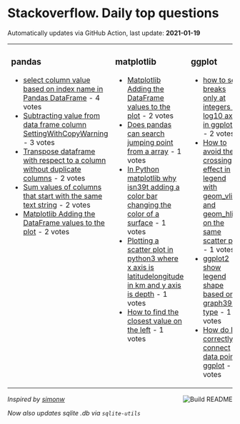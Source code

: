 # Stackoverflow. Daily top questions 

Automatically updates via GitHub Action, last update: **<!-- date starts -->2021-01-19<!-- date ends -->**


<table><tr><td valign="top" width="33%">

### pandas
<!-- pandas starts -->
* [select column value based on index name in Pandas DataFrame](https://stackoverflow.com/questions/65786862/select-column-value-based-on-index-name-in-pandas-dataframe) - 4 votes
* [Subtracting value from data frame column SettingWithCopyWarning](https://stackoverflow.com/questions/65787412/subtracting-value-from-data-frame-column-settingwithcopywarning) - 3 votes
* [Transpose dataframe with respect to a column without duplicate columns](https://stackoverflow.com/questions/65785702/transpose-dataframe-with-respect-to-a-column-without-duplicate-columns) - 2 votes
* [Sum values of columns that start with the same text string](https://stackoverflow.com/questions/65795836/sum-values-of-columns-that-start-with-the-same-text-string) - 2 votes
* [Matplotlib Adding the DataFrame values to the plot](https://stackoverflow.com/questions/65794448/matplotlib-adding-the-dataframe-values-to-the-plot) - 2 votes
<!-- pandas ends -->
</td><td valign="top" width="34%">


### matplotlib
<!-- matplotlib starts -->
* [Matplotlib Adding the DataFrame values to the plot](https://stackoverflow.com/questions/65794448/matplotlib-adding-the-dataframe-values-to-the-plot) - 2 votes
* [Does pandas can search jumping point from a array](https://stackoverflow.com/questions/65790794/does-pandas-can-search-jumping-point-from-a-array) - 1 votes
* [In Python matplotlib why isn39t adding a color bar changing the color of a surface](https://stackoverflow.com/questions/65797253/in-python-matplotlib-why-isnt-adding-a-color-bar-changing-the-color-of-a-surfa) - 1 votes
* [Plotting a scatter plot in python3 where x axis is latitudelongitude in km and y axis is depth](https://stackoverflow.com/questions/65797219/plotting-a-scatter-plot-in-python3-where-x-axis-is-latitude-longitude-in-km-and) - 1 votes
* [How to find the closest value on the left](https://stackoverflow.com/questions/65797918/how-to-find-the-closest-value-on-the-left) - 1 votes
<!-- matplotlib ends -->
</td><td valign="top" width="34%">


### ggplot
<!-- ggplot2 starts -->
* [how to set breaks only at integers on log10 axes in ggplot2](https://stackoverflow.com/questions/65790829/how-to-set-breaks-only-at-integers-on-log10-axes-in-ggplot2) - 2 votes
* [How to avoid the crossing effect in legend with geom_vline and geom_hline on the same scatter plot](https://stackoverflow.com/questions/65798204/how-to-avoid-the-crossing-effect-in-legend-with-geom-vline-and-geom-hline-on-t) - 1 votes
* [ggplot2 show legend shape based on graph39s type](https://stackoverflow.com/questions/65792576/ggplot2-show-legend-shape-based-on-graphs-type) - 1 votes
* [How do I correctly connect data points ggplot](https://stackoverflow.com/questions/65789372/how-do-i-correctly-connect-data-points-ggplot) - 1 votes
<!-- ggplot2 ends -->
</td></tr></table>

<a href="https://github.com/hp0404/hp0404/actions"><img src="https://github.com/hp0404/hp0404/workflows/Build%20README/badge.svg" align="right" alt="Build README"></a> <p>*Inspired by  [simonw](https://github.com/simonw/simonw)*</p> <p> *Now also updates sqlite .db via `sqlite-utils`* </p>
